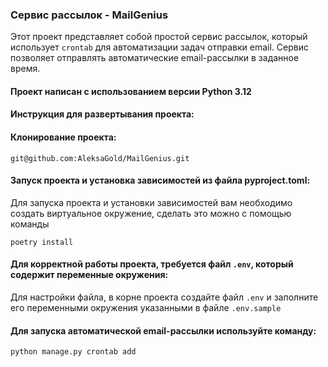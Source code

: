 
### Сервис рассылок - MailGenius
Этот проект представляет собой простой сервис рассылок, который использует `crontab` для автоматизации задач отправки email.
Сервис позволяет отправлять автоматические email-рассылки в заданное время.

   
#### Проект написан с испoльзованием версии **Python 3.12**

#### Инструкция для развертывания проекта:

#### Клонирование проекта:
```
git@github.com:AleksaGold/MailGenius.git
```
#### Запуск проекта и установка зависимостей из файла pyproject.toml:
Для запуска проекта и установки зависимостей вам необходимо создать виртуальное окружение, сделать это можно с помощью команды
```
poetry install
```
#### Для корректной работы проекта, требуется файл `.env`, который содержит переменные окружения:
Для настройки файла, в корне проекта создайте файл `.env` и заполните его переменными окружения указанными в файле `.env.sample`

#### Для запуска автоматической email-рассылки используйте команду:
`python manage.py crontab add`
